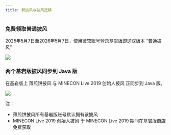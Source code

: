 ```yaml
---
title: 新披风与披风迁移
---
```

### 免费领取普通披风
2025年5月7日至2026年5月7日，使用微软账号登录基岩版即送双版本 “普通披风”

![](https://img.picgo.net/2025/05/07/IMG_2038d256d3df8a12f396.png)

### 两个基岩版披风同步到 Java 版
在基岩版上 薄煎饼披风 与 MINECON Live 2019 创始人披风 正同步到 Java 版。

![](https://img.picgo.net/2025/05/09/2025-05-09-16.56.292f07d2c733e86e64.png)

注：

* 薄煎饼披风所有基岩版账号默认拥有该披风
* MINECON Live 2019 创始人披风 于 MINECON Live 2019 期间在基岩版商店免费获取
